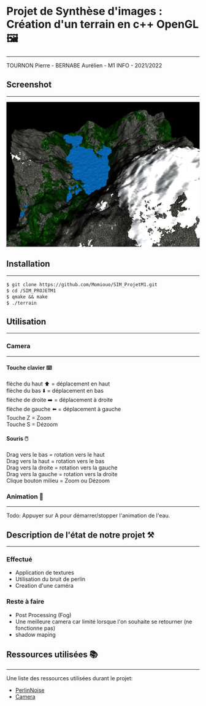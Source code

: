 # Projet de Synthèse d'images : Création d'un terrain en c++ OpenGL 🖼️
***
TOURNON Pierre - BERNABE Aurélien - M1 INFO - 2021/2022

## Screenshot
***
![Image text](screenshot.png)

## Installation 
***
```
$ git clone https://github.com/Momiouo/SIM_ProjetM1.git
$ cd /SIM_PROJETM1
$ qmake && make
$ ./terrain
```

## Utilisation
***
### Camera 
***
#### Touche clavier ⌨️
flèche du haut ⬆️ = déplacement en haut</br>
flèche du bas ⬇️ = déplacement en bas</br>
flèche de droite ➡️ = déplacement à droite</br>
flèche de gauche ⬅️ = déplacement à gauche</br>
Touche Z = Zoom </br>
Touche S = Dézoom

#### Souris 🖱️
Drag vers le bas  = rotation vers le haut</br>
Drag vers la haut = rotation vers le bas</br>
Drag vers la droite = rotation vers la gauche</br>
Drag vers la gauche = rotation vers la droite</br>
Clique bouton milieu = Zoom ou Dézoom 

### Animation 🎥
***
Todo: Appuyer sur A pour démarrer/stopper l'animation de l'eau.

## Description de l'état de notre projet ⚒️
***
### Effectué
* Application de textures</br>
* Utilisation du bruit de perlin</br>
* Creation d'une caméra

### Reste à faire 
* Post Processing (Fog)</br>
* Une meilleure camera car limité lorsque l'on souhaite se retourner (ne fonctionne pas)</br>
* shadow maping

## Ressources utilisées 📚
***
Une liste des ressources utilisées durant le projet:
* [PerlinNoise](http://maverick.inria.fr/~Romain.Vergne/blog/teaching/IS-M1-INFO/)
* [Camera](https://learnopengl.com/Getting-started/Camera)
